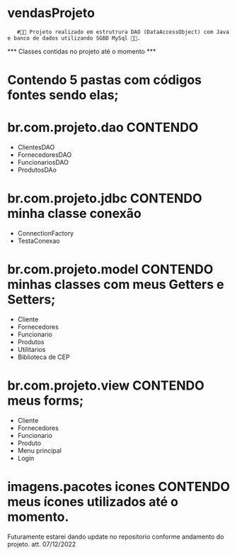 # vendasProjeto

       #🧑‍💻 Projeto realizado em estrutrura DAO (DataAccessObject) com Java e banco de dados utilizando SGBD MySql 🧑‍💻. 
*** Classes contidas no projeto até o momento ***

# Contendo 5 pastas  com códigos fontes sendo elas;

# br.com.projeto.dao CONTENDO
- ClientesDAO
- FornecedoresDAO
- FuncionariosDAO
- ProdutosDAo

# br.com.projeto.jdbc CONTENDO minha classe conexão
- ConnectionFactory
- TestaConexao

# br.com.projeto.model CONTENDO minhas classes com meus Getters e Setters;
- Cliente
- Fornecedores
- Funcionario
- Produtos
- Utilitarios
- Biblioteca de CEP

# br.com.projeto.view CONTENDO meus forms;
- Cliente
- Fornecedores
- Funcionario
- Produto
- Menu principal
- Login

# imagens.pacotes icones CONTENDO meus ícones utilizados até o momento.


Futuramente estarei dando update no repositorio conforme andamento do projeto.  att. 07/12/2022
